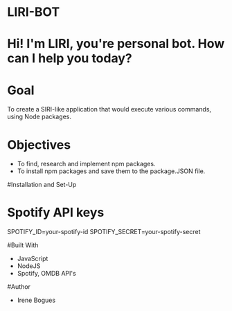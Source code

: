 # LIRI-BOT
# Hi! I'm LIRI, you're personal bot. How can I help you today?

# Goal
To create a SIRI-like application that would execute various commands, using Node packages.

# Objectives
* To find, research and implement npm packages.
* To install npm packages and save them to the package.JSON file.

#Installation and Set-Up
# Spotify API keys
SPOTIFY_ID=your-spotify-id
SPOTIFY_SECRET=your-spotify-secret

#Built With
* JavaScript
* NodeJS
* Spotify, OMDB API's

#Author

* Irene Bogues